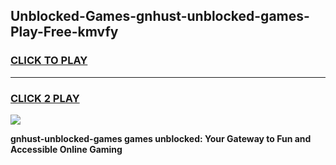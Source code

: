 
## Unblocked-Games-gnhust-unblocked-games-Play-Free-kmvfy
<h3>
<a href="https://premium76.site?title=gnhust-unblocked-games&ref=21A">CLICK TO PLAY</a></h3>
<hr>

<h3>
<a href="https://premium76.site?title=gnhust-unblocked-games&ref=21A">CLICK 2 PLAY</a>
  
</h3>

<a href="https://premium76.site?title=gnhust-unblocked-games&ref=21A"><img src="https://clearcache.store/games.png"></a>


**gnhust-unblocked-games games unblocked: Your Gateway to Fun and Accessible Online Gaming**
